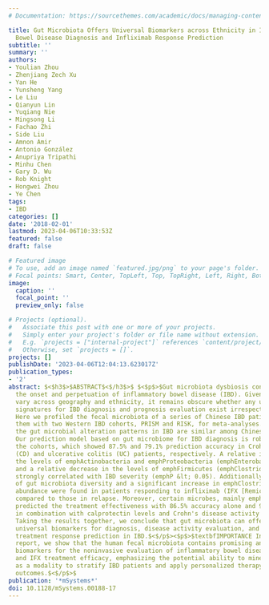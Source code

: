 ```yaml
---
# Documentation: https://sourcethemes.com/academic/docs/managing-content/

title: Gut Microbiota Offers Universal Biomarkers across Ethnicity in Inflammatory
  Bowel Disease Diagnosis and Infliximab Response Prediction
subtitle: ''
summary: ''
authors:
- Youlian Zhou
- Zhenjiang Zech Xu
- Yan He
- Yunsheng Yang
- Le Liu
- Qianyun Lin
- Yuqiang Nie
- Mingsong Li
- Fachao Zhi
- Side Liu
- Amnon Amir
- Antonio González
- Anupriya Tripathi
- Minhu Chen
- Gary D. Wu
- Rob Knight
- Hongwei Zhou
- Ye Chen
tags:
- IBD
categories: []
date: '2018-02-01'
lastmod: 2023-04-06T10:33:53Z
featured: false
draft: false

# Featured image
# To use, add an image named `featured.jpg/png` to your page's folder.
# Focal points: Smart, Center, TopLeft, Top, TopRight, Left, Right, BottomLeft, Bottom, BottomRight.
image:
  caption: ''
  focal_point: ''
  preview_only: false

# Projects (optional).
#   Associate this post with one or more of your projects.
#   Simply enter your project's folder or file name without extension.
#   E.g. `projects = ["internal-project"]` references `content/project/deep-learning/index.md`.
#   Otherwise, set `projects = []`.
projects: []
publishDate: '2023-04-06T12:04:13.623017Z'
publication_types:
- '2'
abstract: $<$h3$>$ABSTRACT$<$/h3$>$ $<$p$>$Gut microbiota dysbiosis contributes to
  the onset and perpetuation of inflammatory bowel disease (IBD). Given that gut microbiotas
  vary across geography and ethnicity, it remains obscure whether any universal microbial
  signatures for IBD diagnosis and prognosis evaluation exist irrespective of populations.
  Here we profiled the fecal microbiota of a series of Chinese IBD patients and combined
  them with two Western IBD cohorts, PRISM and RISK, for meta-analyses. We found that
  the gut microbial alteration patterns in IBD are similar among Chinese and Westerners.
  Our prediction model based on gut microbiome for IBD diagnosis is robust across
  the cohorts, which showed 87.5% and 79.1% prediction accuracy in Crohn's disease
  (CD) and ulcerative colitis (UC) patients, respectively. A relative increase in
  the levels of emphActinobacteria and emphProteobacteria (emphEnterobacteriaceae)
  and a relative decrease in the levels of emphFirmicutes (emphClostridiales) were
  strongly correlated with IBD severity (emphP &lt; 0.05). Additionally, restoration
  of gut microbiota diversity and a significant increase in emphClostridiales relative
  abundance were found in patients responding to infliximab (IFX [Remicade]) treatment
  compared to those in relapse. Moreover, certain microbes, mainly emphClostridiales,
  predicted the treatment effectiveness with 86.5% accuracy alone and 93.8% accuracy
  in combination with calprotectin levels and Crohn's disease activity index (CDAI).
  Taking the results together, we conclude that gut microbiota can offer a set of
  universal biomarkers for diagnosis, disease activity evaluation, and infliximab
  treatment response prediction in IBD.$<$/p$><$p$>$textbfIMPORTANCE In the present
  report, we show that the human fecal microbiota contains promising and universal
  biomarkers for the noninvasive evaluation of inflammatory bowel disease severity
  and IFX treatment efficacy, emphasizing the potential ability to mine the gut microbiota
  as a modality to stratify IBD patients and apply personalized therapy for optimal
  outcomes.$<$/p$>$
publication: '*mSystems*'
doi: 10.1128/mSystems.00188-17
---
```

